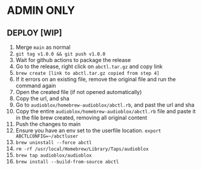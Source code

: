# ADMIN ONLY

## DEPLOY [WIP]

1. Merge `main` as normal
2. `git tag v1.0.0 && git push v1.0.0`
3. Wait for github actions to package the release
4. Go to the release, right click on `abctl.tar.gz` and copy link
5. `brew create [link to abctl.tar.gz copied from step 4]`
6. If it errors on an existing file, remove the original file and run the command again
7. Open the created file (if not opened automatically)
8. Copy the url, and sha
9. Go to `audioblox/homebrew-audioblox/abctl.rb`, and past the url and sha
10. Copy the entire `audioblox/homebrew-audioblox/abctl.rb` file and paste it in the file brew created, removing all original content
11. Push the changes to main
12. Ensure you have an env set to the userfile location. `export ABCTLCONFIG=~/abctluser`
12. `brew uninstall --force abctl`
13. `rm -rf /usr/local/Homebrew/Library/Taps/audioblox`
14. `brew tap audioblox/audioblox`
15. `brew install --build-from-source abctl`
